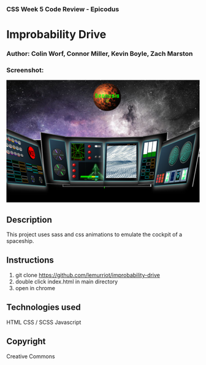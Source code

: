 
### CSS Week 5 Code Review - Epicodus

# Improbability Drive

### Author: Colin Worf, Connor Miller, Kevin Boyle, Zach Marston

### Screenshot:
![Screenshot](img/screenshot1.png?raw=true)

## Description

  This project uses sass and css animations to emulate the cockpit of a spaceship.


## Instructions

1. git clone https://github.com/lemurriot/improbability-drive
2. double click index.html in main directory
3. open in chrome

## Technologies used

HTML
CSS / SCSS
Javascript

## Copyright

Creative Commons
